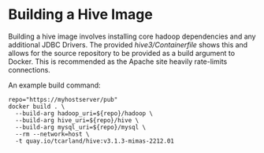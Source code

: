 
Building a Hive Image
======================

Building a hive image involves installing core hadoop dependencies and any 
additional JDBC Drivers. The provided *hive3/Containerfile* shows this and 
allows for the source repository to be provided as a build argument to 
Docker. This is recommended as the Apache site heavily rate-limits connections.

An example build command:
```
repo="https://myhostserver/pub"
docker build . \
  --build-arg hadoop_uri=${repo}/hadoop \
  --build-arg hive_uri=${repo}/hive \
  --build-arg mysql_uri=${repo}/mysql \
  --rm --network=host \
  -t quay.io/tcarland/hive:v3.1.3-mimas-2212.01
```
